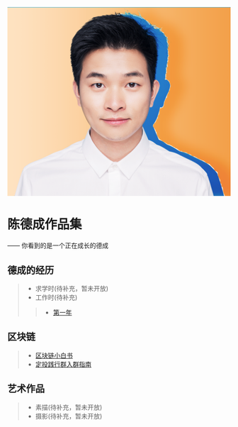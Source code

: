 ![](/images/decheng-photo-out.png)

# 陈德成作品集
—— 你看到的是一个正在成长的德成

## 德成的经历

> * 求学时(待补充，暂未开放)
> * 工作时(待补充)
>> * [第一年](https://w3c.group/c/1575814615988447)

## 区块链

> * [区块链小白书](https://blockchainbook.top)
> * [定投践行群入群指南](https://github.com/de-cheng/decheng.xyz/boxgroup.md)

## 艺术作品

> * 素描(待补充，暂未开放)
> * 摄影(待补充，暂未开放)
